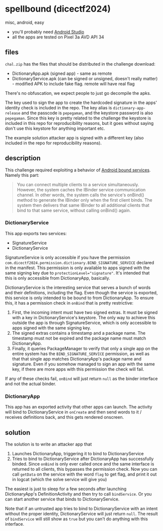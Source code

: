 # spellbound (dicectf2024)

misc, android, easy

* you'll probably need [Android Studio](https://developer.android.com/studio)
* all the apps are tested on Pixel 3a AVD API 34

## files

`chal.zip` has the files that should be distributed in the challenge download:
* DictionaryApp.apk (signed app) - same as remote
* DictionaryService.apk (can be signed or unsigned, doesn't really matter) - modified APK to include fake flag. remote will have real flag

There's no obfuscation, we expect people to just go decompile the apks.

The key used to sign the app to create the hardcoded signature in the apps' identity check is included in the repo.
The key alias is `dictionary-app-release` and the passcode is `pepegaman`, and the keystore password is also `pepegaman`.
Since this key is pretty related to the challenge the keystore is included in this repo for reproducibility reasons,
but it goes without saying don't use this keystore for anything important etc.

The example solution attacker app is signed with a different key (also included in the repo for reproducibility reasons).

## description

This challenge required exploiting a behavior of [Android bound services](https://developer.android.com/develop/background-work/services/bound-services). Namely this part:
> You can connect multiple clients to a service simultaneously. However, the system caches the IBinder service communication channel. In other words, the system calls the service's onBind() method to generate the IBinder only when the first client binds. The system then delivers that same IBinder to all additional clients that bind to that same service, without calling onBind() again.

### DictionaryService
This app exports two services:
* SignatureService
* DictionaryService

SignatureService is only accessible if you have the permission `com.dicectf2024.permission.dictionary.BIND_SIGNATURE_SERVICE` declared in the manifest. This permission is only available to apps signed with the same signing key due to `protectionLevel="signature"`. It's intended that this is only accessible from DictionaryApp, basically.

DictionaryService is the interesting service that serves a bunch of words and their definitions, including the flag. Even though the service is exported, this service is only intended to be bound to from DictionaryApp. To ensure this, it has a permission check in `onBind` that is pretty restrictive:
1. First, the incoming intent must have two signed extras. It must be signed with a key in DictionaryService's keystore. The only way to achieve this outside the app is through SignatureService, which is only accessible to apps signed with the same signing key.
2. The signed extras contains a timestamp and a package name. The timestamp must not be expired and the package name must match DictionaryApp.
3. Finally, it queries PackageManager to verify that only a single app on the entire system has the `BIND_SIGNATURE_SERVICE` permission, as well as that that single app matches DictionaryApp's package name and signature. Even if you somehow managed to sign an app with the same key, if there are more apps with this permission the check will fail.

If any of these checks fail, `onBind` will just return `null` as the binder interface and not the actual binder.

### DictionaryApp
This app has an exported activity that other apps can launch. The activity will bind to DictionaryService in `onCreate` and then send words to it / receives definitions back, and this gets rendered onscreen.

## solution

The solution is to write an attacker app that
1. Launches DictionaryApp, triggering it to bind to DictionaryService
2. Tries to bind to DictionaryService after DictionaryApp has successfully binded. Since `onBind` is only ever called once and the same interface is returned to all clients, this bypasses the permission check. Now you can call `getData` on the service with the word `flag` to get flag, and print it out in logcat (which the solve service will give you)

The easiest is just to sleep for a few seconds after launching DictionaryApp's DefinitionActivity and then try to call `bindService`. Or you can start another service that binds to DictionaryService.

Note that if an untrusted app tries to bind to DictionaryService with an intent without the proper identity, DictionaryService will just return `null`. The result of `bindService` will still show as `true` but you can't do anything with this interface.